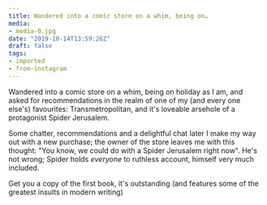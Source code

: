 ```yaml
---
title: Wandered into a comic store on a whim, being on…
media:
- media-0.jpg
date: "2019-10-14T13:59:26Z"
draft: false
tags:
- imported
- from-instagram
---
```

Wandered into a comic store on a whim, being on holiday as I am, and asked for recommendations in the realm of one of my \(and every one else's\) favourites: Transmetropolitan, and it's loveable arsehole of a protagonist Spider Jerusalem.



Some chatter, recommendations and a delightful chat later I make my way out with a new purchase; the owner of the store  leaves me with this thought: "You know, we could do with a Spider Jerusalem right now". He's not wrong; Spider holds *everyone* to ruthless account, himself very much included.



Get you a copy of the first book, it's outstanding \(and features some of the greatest insults in modern writing\)
